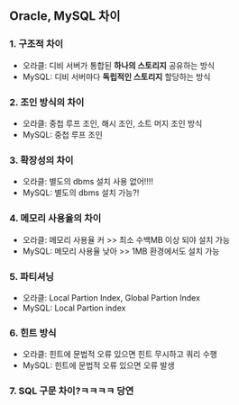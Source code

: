 ## Oracle, MySQL 차이
### 1. 구조적 차이
- 오라클: 디비 서버가 통합된 **하나의 스토리지** 공유하는 방식
- MySQL: 디비 서버마다 **독립적인 스토리지** 할당하는 방식
### 2. 조인 방식의 차이
- 오라클: 중첩 루프 조인, 해시 조인, 소트 머지 조인 방식 
- MySQL: 중첩 루프 조인
### 3. 확장성의 차이
- 오라클: 별도의 dbms 설치 사용 없어!!!!
- MySQL: 별도의 dbms 설치 가능?!
### 4. 메모리 사용율의 차이
- 오라클: 메모리 사용율 커 >> 최소 수백MB 이상 되야 설치 가능
- MySQL: 메모리 사용율 낮아 >> 1MB 환경에서도 설치 가능
### 5. 파티셔닝
- 오라클: Local Partion Index, Global Partion Index
- MySQL: Local Partion index
### 6. 힌트 방식
- 오라클: 힌트에 문법적 오류 있으면 힌트 무시하고 쿼리 수행
- MySQL: 힌트에 문법적 오류 있으면 오류 발생
### 7. SQL 구문 차이?ㅋㅋㅋㅋ 당연
